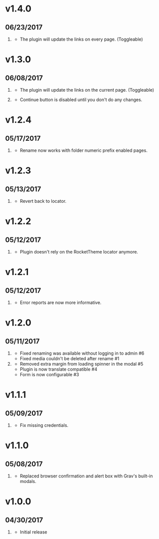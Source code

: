 # v1.4.0
##  06/23/2017

1. [](#feature)
    * The plugin will update the links on every page. (Toggleable)

# v1.3.0
##  06/08/2017

1. [](#feature)
    * The plugin will update the links on the current page. (Toggleable)

2. [](#improved)
    * Continue button is disabled until you don't do any changes.

# v1.2.4
##  05/17/2017

1. [](#bugfix)
    * Rename now works with folder numeric prefix enabled pages.

# v1.2.3
##  05/13/2017

1. [](#bugfix)
    * Revert back to locator.

# v1.2.2
##  05/12/2017

1. [](#improved)
    * Plugin doesn't rely on the RocketTheme locator anymore.

# v1.2.1
##  05/12/2017

1. [](#improved)
    * Error reports are now more informative.

# v1.2.0
##  05/11/2017

1. [](#bugfix)
    * Fixed renaming was available without logging in to admin #6
    * Fixed media couldn't be deleted after rename #1
2. [](#improved)
    * Removed extra margin from loading spinner in the modal #5
    * Plugin is now translate compatible #4
    * Form is now configurable #3

# v1.1.1
##  05/09/2017

1. [](#bugfix)
    * Fix missing credentials.

# v1.1.0
##  05/08/2017

1. [](#improved)
    * Replaced browser confirmation and alert box with Grav's built-in modals.

# v1.0.0
##  04/30/2017

1. [](#new)
    * Initial release
